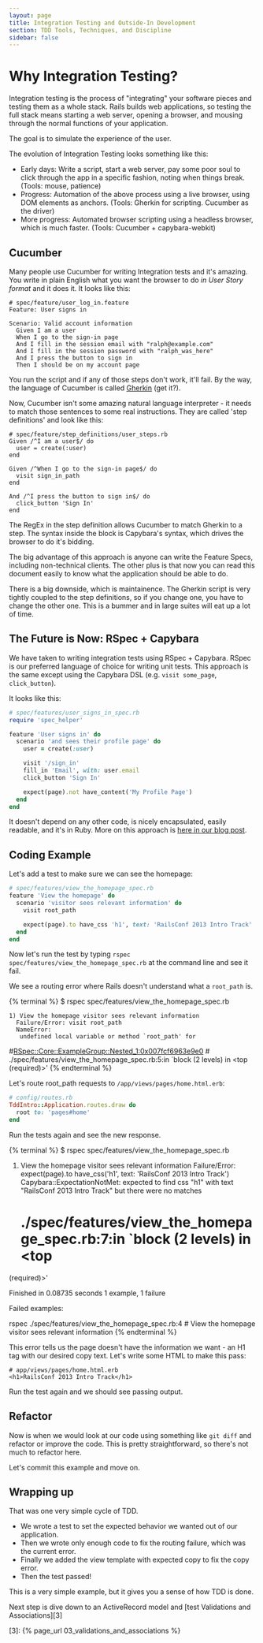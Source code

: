```yaml
---
layout: page
title: Integration Testing and Outside-In Development
section: TDD Tools, Techniques, and Discipline
sidebar: false
---
```


# Why Integration Testing?

Integration testing is the process of "integrating" your software pieces and
testing them as a whole stack. Rails builds web applications, so testing the
full stack means starting a web server, opening a browser, and mousing through
the normal functions of your application.

The goal is to simulate the experience of the user.

The evolution of Integration Testing looks something like this:

- Early days: Write a script, start a web server, pay some poor soul to click
  through the app in a specific fashion, noting when things break. (Tools:
  mouse, patience)
- Progress: Automation of the above process using a live browser, using DOM
  elements as anchors. (Tools: Gherkin for scripting. Cucumber as the driver)
- More progress: Automated browser scripting using a headless browser, which is
  much faster. (Tools: Cucumber + capybara-webkit)

## Cucumber

Many people use Cucumber for writing Integration tests and it's amazing. You
write in plain English what you want the browser to do _in User Story format_
and it does it. It looks like this:

```cucumber
# spec/feature/user_log_in.feature
Feature: User signs in

Scenario: Valid account information
  Given I am a user
  When I go to the sign-in page
  And I fill in the session email with "ralph@example.com"
  And I fill in the session password with "ralph_was_here"
  And I press the button to sign in
  Then I should be on my account page
```

You run the script and if any of those steps don't work, it'll fail. By the way,
the language of Cucumber is called [Gherkin][1] (get it?).

Now, Cucumber isn't some amazing natural language interpreter - it needs to
match those sentences to some real instructions. They are called 'step
definitions' and look like this:

```cucumber
# spec/feature/step_definitions/user_steps.rb
Given /^I am a user$/ do
  user = create(:user)
end

Given /^When I go to the sign-in page$/ do
  visit sign_in_path
end

And /^I press the button to sign in$/ do
  click_button 'Sign In'
end
```

The RegEx in the step definition allows Cucumber to match Gherkin to a step. The
syntax inside the block is Capybara's syntax, which drives the browser to do
it's bidding.

The big advantage of this approach is anyone can write the Feature Specs,
including non-technical clients. The other plus is that now you can read this
document easily to know what the application should be able to do.

There is a big downside, which is maintainence. The Gherkin script is very
tightly coupled to the step definitions, so if you change one, you have to
change the other one. This is a bummer and in large suites will eat up a lot of
time.


## The Future is Now: RSpec + Capybara

We have taken to writing integration tests using RSpec + Capybara. RSpec is our
preferred language of choice for writing unit tests. This approach is the same
except using the Capybara DSL (e.g. `visit some_page`, `click_button`).

It looks like this:

```ruby
# spec/features/user_signs_in_spec.rb
require 'spec_helper'

feature 'User signs in' do
  scenario 'and sees their profile page' do
    user = create(:user)

    visit '/sign_in'
    fill_in 'Email', with: user.email
    click_button 'Sign In'

    expect(page).not have_content('My Profile Page')
  end
end
```

It doesn't depend on any other code, is nicely encapsulated, easily readable,
and it's in Ruby. More on this approach is [here in our blog post][2].

## Coding Example

Let's add a test to make sure we can see the homepage:

```ruby
# spec/features/view_the_homepage_spec.rb
feature 'View the homepage' do
  scenario 'visitor sees relevant information' do
    visit root_path

    expect(page).to have_css 'h1', text: 'RailsConf 2013 Intro Track'
  end
end
```

Now let's run the test by typing `rspec spec/features/view_the_homepage_spec.rb` at the command line and see it fail.

We see a routing error where Rails doesn't understand what a `root_path` is.

{% terminal %}
  $ rspec spec/features/view_the_homepage_spec.rb

    1) View the homepage visitor sees relevant information
      Failure/Error: visit root_path
      NameError:
       undefined local variable or method `root_path' for
#<RSpec::Core::ExampleGroup::Nested_1:0x007fcf6963e9e0>
     # ./spec/features/view_the_homepage_spec.rb:5:in `block (2 levels) in <top
(required)>'
{% endterminal %}

Let's route root_path requests to `/app/views/pages/home.html.erb`:

```ruby
# config/routes.rb
TddIntro::Application.routes.draw do
  root to: 'pages#home'
end
```

Run the tests again and see the new response.

{% terminal %}
  $ rspec spec/features/view_the_homepage_spec.rb
  1) View the homepage visitor sees relevant information
     Failure/Error: expect(page).to have_css('h1', text: 'RailsConf 2013 Intro
Track')
     Capybara::ExpectationNotMet:
       expected to find css "h1" with text "RailsConf 2013 Intro Track" but
there were no matches
     # ./spec/features/view_the_homepage_spec.rb:7:in `block (2 levels) in <top
(required)>'

Finished in 0.08735 seconds
1 example, 1 failure

Failed examples:

rspec ./spec/features/view_the_homepage_spec.rb:4 # View the homepage visitor
sees relevant information
{% endterminal %}

This error tells us the page doesn't have the information we want - an H1 tag
with our desired copy text. Let's write some HTML to make this pass:

```html+erb
# app/views/pages/home.html.erb
<h1>RailsConf 2013 Intro Track</h1>
```

Run the test again and we should see passing output.

## Refactor

Now is when we would look at our code using something like `git diff` and
refactor or improve the code. This is pretty straightforward, so there's not
much to refactor here.

Let's commit this example and move on.

## Wrapping up

That was one very simple cycle of TDD.

- We wrote a test to set the expected behavior we wanted out of our application.
- Then we wrote only enough code to fix the routing failure, which was the
  current error.
- Finally we added the view template with expected copy to fix the copy error.
- Then the test passed!

This is a very simple example, but it gives you a sense of how TDD is done.

Next step is dive down to an ActiveRecord model and  [test Validations and Associations][3]

[1]: https://github.com/cucumber/cucumber/wiki/Gherkin
[2]: http://robots.thoughtbot.com/post/33771089985/rspec-integration-tests-with-capybara
[3]: {% page_url 03_validations_and_associations %}
